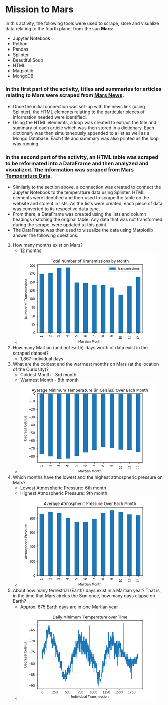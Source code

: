 # Mission to Mars

In this activity, the following tools were used to scrape, store and visualize data relating to the fourth planet from the sun **Mars**:
- Jupyter Notebook
- Python
- Pandas
- Splinter
- Beautiful Soup
- HTML
- Matplotlib
- MongoDB

### In the first part of the activity, titles and summaries for articles relating to Mars were scraped from [Mars News](https://redplanetscience.com/).
 - Once the initial connection was set-up with the news link (using Splinter), the HTML elements relating to the particular pieces of information needed were identified.
 - Using the HTML elememts, a loop was created to extract the title and summary of each article which was then stored in a dictionary. Each dictionary was then simultaneously appended to a list as well as a Mongo Database. Each title and summary was also printed as the loop was running.
### In the second part of the activity, an HTML table was scraped to be reformated into a DataFrame and then analyzed and visualized. The information was scraped from [Mars Temperature Data](https://data-class-mars-challenge.s3.amazonaws.com/Mars/index.html).
 - Similarly to the section above, a connection was created to connect the Jupyter Notebook to the temperature data using Splinter. HTML elements were identified and then used to scrape the table on the website and store it in lists. As the lists were created, each piece of data was converted to its respective data type.
 - From there, a DataFrame was created using the lists and column headings matching the original table. Any data that was not transformed during the scrape, were updated at this point.
 - The DataFrame was then used to visualize the data using Matplotlib answer the following questions:
 1. How many months exist on Mars?
    - 12 months
    - ![Bar Chart displaying # of Transmissions for each Martian month](/output/martian_month.png)
 2. How many Martian (and not Earth) days worth of data exist in the scraped dataset?
    - 1,867 individual days
 3. What are the coldest and the warmest months on Mars (at the location of the Curiosity)?
    - Coldest Month - 3rd month
    - Warmest Month - 8th month
    - ![Bar Chart displaying Average Temp in Degrees Celsius by Martian Month](/output/min-temp.png)
 4. Which months have the lowest and the highest atmospheric pressure on Mars?
    - Lowest Atmospheric Pressure: 6th month
    - Highest Atmospheric Pressure: 9th month
    - ![Bar Chart displaying Average Atmospheric Pressure by Martian Month](/output/pressure.png)
 5. About how many terrestrial (Earth) days exist in a Martian year? That is, in the time that Mars circles the Sun once, how many days elapse on Earth?
    - Approx. 675 Earth days are in one Martian year
    - ![Line Graph displaying the daily min temp over time](/output/martian_year.png)